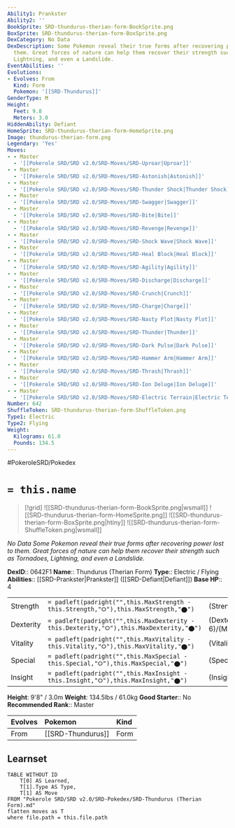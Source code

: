 ```yaml
---
Ability1: Prankster
Ability2: ''
BookSprite: SRD-thundurus-therian-form-BookSprite.png
BoxSprite: SRD-thundurus-therian-form-BoxSprite.png
DexCategory: No Data
DexDescription: Some Pokemon reveal their true forms after recovering power lost to
  them. Great forces of nature can help them recover their strength such as Tornadoes,
  Lightning, and even a Landslide.
EventAbilities: ''
Evolutions:
- Evolves: From
  Kind: Form
  Pokemon: '[[SRD-Thundurus]]'
GenderType: M
Height:
  Feet: 9.8
  Meters: 3.0
HiddenAbility: Defiant
HomeSprite: SRD-thundurus-therian-form-HomeSprite.png
Image: thundurus-therian-form.png
Legendary: 'Yes'
Moves:
- - Master
  - '[[Pokerole SRD/SRD v2.0/SRD-Moves/SRD-Uproar|Uproar]]'
- - Master
  - '[[Pokerole SRD/SRD v2.0/SRD-Moves/SRD-Astonish|Astonish]]'
- - Master
  - '[[Pokerole SRD/SRD v2.0/SRD-Moves/SRD-Thunder Shock|Thunder Shock]]'
- - Master
  - '[[Pokerole SRD/SRD v2.0/SRD-Moves/SRD-Swagger|Swagger]]'
- - Master
  - '[[Pokerole SRD/SRD v2.0/SRD-Moves/SRD-Bite|Bite]]'
- - Master
  - '[[Pokerole SRD/SRD v2.0/SRD-Moves/SRD-Revenge|Revenge]]'
- - Master
  - '[[Pokerole SRD/SRD v2.0/SRD-Moves/SRD-Shock Wave|Shock Wave]]'
- - Master
  - '[[Pokerole SRD/SRD v2.0/SRD-Moves/SRD-Heal Block|Heal Block]]'
- - Master
  - '[[Pokerole SRD/SRD v2.0/SRD-Moves/SRD-Agility|Agility]]'
- - Master
  - '[[Pokerole SRD/SRD v2.0/SRD-Moves/SRD-Discharge|Discharge]]'
- - Master
  - '[[Pokerole SRD/SRD v2.0/SRD-Moves/SRD-Crunch|Crunch]]'
- - Master
  - '[[Pokerole SRD/SRD v2.0/SRD-Moves/SRD-Charge|Charge]]'
- - Master
  - '[[Pokerole SRD/SRD v2.0/SRD-Moves/SRD-Nasty Plot|Nasty Plot]]'
- - Master
  - '[[Pokerole SRD/SRD v2.0/SRD-Moves/SRD-Thunder|Thunder]]'
- - Master
  - '[[Pokerole SRD/SRD v2.0/SRD-Moves/SRD-Dark Pulse|Dark Pulse]]'
- - Master
  - '[[Pokerole SRD/SRD v2.0/SRD-Moves/SRD-Hammer Arm|Hammer Arm]]'
- - Master
  - '[[Pokerole SRD/SRD v2.0/SRD-Moves/SRD-Thrash|Thrash]]'
- - Master
  - '[[Pokerole SRD/SRD v2.0/SRD-Moves/SRD-Ion Deluge|Ion Deluge]]'
- - Master
  - '[[Pokerole SRD/SRD v2.0/SRD-Moves/SRD-Electric Terrain|Electric Terrain]]'
Number: 642
ShuffleToken: SRD-thundurus-therian-form-ShuffleToken.png
Type1: Electric
Type2: Flying
Weight:
  Kilograms: 61.0
  Pounds: 134.5
---
```


#PokeroleSRD/Pokedex

# `= this.name`

> [!grid]
> ![[SRD-thundurus-therian-form-BookSprite.png|wsmall]]
> ![[SRD-thundurus-therian-form-HomeSprite.png]]
> ![[SRD-thundurus-therian-form-BoxSprite.png|htiny]]
> ![[SRD-thundurus-therian-form-ShuffleToken.png|wsmall]]


*No Data*
*Some Pokemon reveal their true forms after recovering power lost to them. Great forces of nature can help them recover their strength such as Tornadoes, Lightning, and even a Landslide.*

**DexID**:: 0642F1
**Name**:: Thundurus (Therian Form)
**Type**:: Electric / Flying
**Abilities**:: [[SRD-Prankster|Prankster]] ([[SRD-Defiant|Defiant]])
**Base HP**:: 4

|           |                                                                                        |                                          |
| --------- | -------------------------------------------------------------------------------------- | ---------------------------------------- |
| Strength  | `= padleft(padright("",this.MaxStrength - this.Strength,"⭘"),this.MaxStrength,"⬤")`    | (Strength::6)/(MaxStrength::6)   |
| Dexterity | `= padleft(padright("",this.MaxDexterity - this.Dexterity,"⭘"),this.MaxDexterity,"⬤")` | (Dexterity:: 6)/(MaxDexterity::6) |
| Vitality  | `= padleft(padright("",this.MaxVitality - this.Vitality,"⭘"),this.MaxVitality,"⬤")`    | (Vitality::5)/(MaxVitality::5)   |
| Special   | `= padleft(padright("",this.MaxSpecial - this.Special,"⭘"),this.MaxSpecial,"⬤")`       | (Special::8)/(MaxSpecial::8)     |
| Insight   | `= padleft(padright("",this.MaxInsight - this.Insight,"⭘"),this.MaxInsight,"⬤")`       | (Insight::5)/(MaxInsight::5)     |

**Height**: 9'8" / 3.0m
**Weight**: 134.5lbs / 61.0kg
**Good Starter**:: No
**Recommended Rank**:: Master

| Evolves   | Pokemon           | Kind   |
|:----------|:------------------|:-------|
| From      | [[SRD-Thundurus]] | Form   |

## Learnset

```dataview
TABLE WITHOUT ID
    T[0] AS Learned,
    T[1].Type AS Type,
    T[1] AS Move
FROM "Pokerole SRD/SRD v2.0/SRD-Pokedex/SRD-Thundurus (Therian Form).md"
flatten moves as T
where file.path = this.file.path
```
